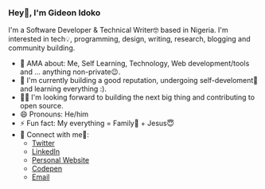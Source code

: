 ### Hey👋, I'm Gideon Idoko

I'm a Software Developer & Technical Writer🤓 based in Nigeria. I'm interested in tech💡, programming, design, writing, research, blogging and community building.

- 💬 AMA about: Me, Self Learning, Technology, Web development/tools and ... anything non-private😉. 
- 💪 I'm currently building a good reputation, undergoing self-develoment🚀 and learning everything :).
- 👨‍💻 I'm looking forward to building the next big thing and  contributing to open source.
- 😄 Pronouns: He/him
- ⚡ Fun fact: My everything = Family🤞 + Jesus😇
- 🤝 Connect with me💙:
    - [Twitter](https://twitter.com/IamGideonIdoko)
    - [LinkedIn](https://linkedin.com/in/IamGideonIdoko)
    - [Personal Website](https://gideonidoko.com)
    - [Codepen](https://codepen.io/IamGideonIdoko)
    - [Email](mailto:iamgideonidoko@gmail.com)
